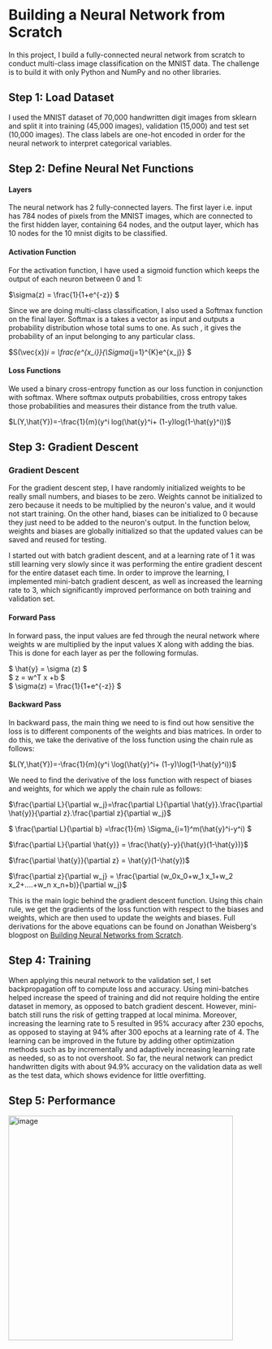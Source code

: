 # Building a Neural Network from Scratch

In this project, I build a fully-connected neural network from scratch to conduct multi-class image classification on the MNIST data. The challenge is to build it with only Python and NumPy and no other libraries. 

## Step 1: Load Dataset
I used the MNIST dataset of 70,000 handwritten digit images from sklearn and split it into training (45,000 images), validation (15,000) and test set (10,000 images). The class labels are one-hot encoded in order for the neural network to interpret categorical variables.

## Step 2: Define Neural Net Functions
#### Layers 
The neural network has 2 fully-connected layers. The first layer i.e. input has 784 nodes of pixels from the MNIST images, which are connected to the first hidden layer, containing 64 nodes, and the output layer, which has 10 nodes for the 10 mnist digits to be classified. 

#### Activation Function 
For the activation function, I have used a sigmoid function which keeps the output of each neuron between 0 and 1:

$\sigma(z) = \frac{1}{1+e^{-z}} $ 

Since we are doing multi-class classification, I also used a Softmax function on the final layer. Softmax is a takes a vector as input and outputs a probability distribution whose total sums to one. As such , it gives the probability of an input belonging to any particular class. 

$S(\vec{x})_i = \frac{e^{x_i}}{\Sigma_{j=1}^{K}e^{x_j}} $

#### Loss Functions 
We used a binary cross-entropy function as our loss function in conjunction with softmax. Where softmax outputs probabilities, cross entropy takes those probabilities and measures their distance from the truth value. 

$L(Y,\hat{Y})=-\frac{1}{m}(y^i log(\hat{y}^i+ (1-y)log(1-\hat{y}^i))$

## Step 3: Gradient Descent 

### Gradient Descent 

For the gradient descent step, I have randomly initialized weights to be really small numbers, and biases to be zero. Weights cannot be initialized to zero because it needs to be multiplied by the neuron's value, and it would not start training. On the other hand, biases can be initialized to 0 because they just need to be added to the neuron's output. In the function below, weights and biases are globally initialized so that the updated values can be saved and reused for testing. 

I started out with batch gradient descent, and at a learning rate of 1 it was still learning very slowly since it was performing the entire gradient descent for the entire dataset each time. In order to improve the learning, I implemented mini-batch gradient descent, as well as increased the learning rate to 3, which significantly improved performance on both training and validation set.  

#### Forward Pass
In forward pass, the input values are fed through the neural network where weights w are multiplied by the input values X along with adding the bias. This is done for each layer as per the following formulas. 

$ \hat{y} = \sigma (z) $\
$ z = w^T x +b $ \
$ \sigma(z) = \frac{1}{1+e^{-z}} $ 


#### Backward Pass 
In backward pass, the main thing we need to is find out how sensitive the loss is to different components of the weights and bias matrices. In order to do this, we take the derivative of the loss function using the chain rule as follows: 

$L(Y,\hat{Y})=-\frac{1}{m}(y^i \log(\hat{y}^i+ (1-y)\log(1-\hat{y}^i))$

We need to find the derivative of the loss function with respect of biases and weights, for which we apply the chain rule as follows: 

$\frac{\partial L}{\partial w_j}=\frac{\partial L}{\partial \hat{y}}.\frac{\partial \hat{y}}{\partial z}.\frac{\partial z}{\partial w_j}$

$ \frac{\partial L}{\partial b} =\frac{1}{m} \Sigma_{i=1}^m(\hat{y}^i-y^i)  $ 

$\frac{\partial L}{\partial \hat{y}} = \frac{\hat{y}-y}{\hat{y}(1-\hat{y})}$

$\frac{\partial \hat{y}}{\partial z} = \hat{y}(1-\hat{y})$

$\frac{\partial z}{\partial w_j} = \frac{\partial (w_0x_0+w_1 x_1+w_2 x_2+....+w_n x_n+b)}{\partial w_j}$

This is the main logic behind the gradient descent function. Using this chain rule, we get the gradients of the loss function with respect to the biases and weights, which are then used to update the weights and biases. Full derivations for the above equations can be found on Jonathan Weisberg's blogpost on [Building Neural Networks from Scratch](https://jonathanweisberg.org/post/A%20Neural%20Network%20from%20Scratch%20-%20Part%201/).

## Step 4: Training

When applying this neural network to the validation set, I set backpropagation off to compute loss and accuracy. Using mini-batches helped increase the speed of training and did not require holding the entire dataset in memory, as opposed to batch gradient descent. However, mini-batch still runs the risk of getting trapped at local minima. Moreover, increasing the learning rate to 5 resulted in 95% accuracy after 230 epochs, as opposed to staying at 94% after 300 epochs at a learning rate of 4. The learning can be improved in the future by adding other optimization methods such as by incrementally and adaptively increasing learning rate as needed, so as to not overshoot. So far, the neural network can predict handwritten digits with about 94.9% accuracy on the validation data as well as the test data, which shows evidence for little overfitting.  

## Step 5: Performance 

<img width="442" alt="image" src="https://github.com/anosharahim/neural-network/assets/55622095/c6b785bc-5c40-4412-b835-d0896ce30c22">
